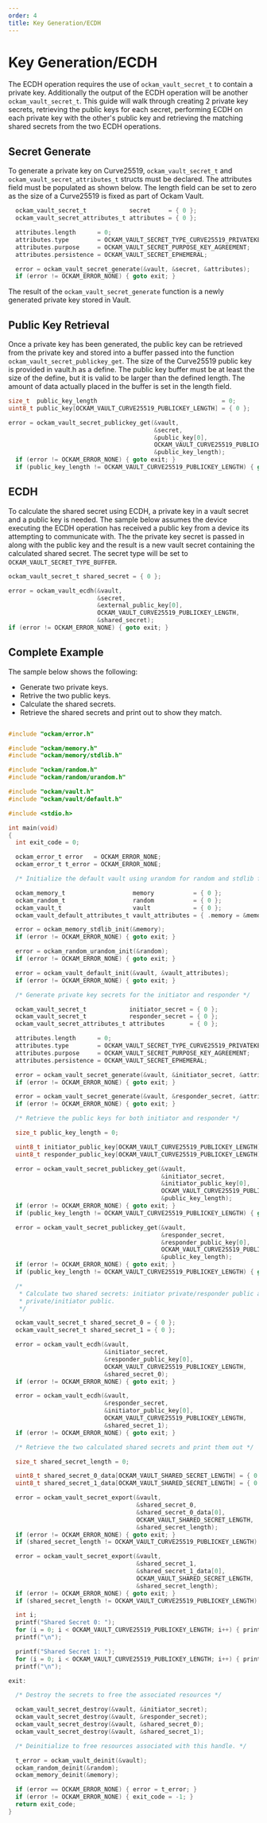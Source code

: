 ```yaml
---
order: 4
title: Key Generation/ECDH
---
```


# Key Generation/ECDH

The ECDH operation requires the use of `ockam_vault_secret_t` to contain a private key. Additionally the output
of the ECDH operation will be another `ockam_vault_secret_t`. This guide will walk through creating 2 private key
secrets, retrieving the public keys for each secret, performing ECDH on each private key with the other's public
key and retrieving the matching shared secrets from the two ECDH operations.

## Secret Generate

To generate a private key on Curve25519, `ockam_vault_secret_t` and `ockam_vault_secret_attributes_t` structs must be declared.
The attributes field must be populated as shown below. The length field can be set to zero as the size of a Curve25519 is fixed
as part of Ockam Vault.

```c
  ockam_vault_secret_t            secret     = { 0 };
  ockam_vault_secret_attributes_t attributes = { 0 };

  attributes.length      = 0;
  attributes.type        = OCKAM_VAULT_SECRET_TYPE_CURVE25519_PRIVATEKEY;
  attributes.purpose     = OCKAM_VAULT_SECRET_PURPOSE_KEY_AGREEMENT;
  attributes.persistence = OCKAM_VAULT_SECRET_EPHEMERAL;

  error = ockam_vault_secret_generate(&vault, &secret, &attributes);
  if (error != OCKAM_ERROR_NONE) { goto exit; }
```

The result of the `ockam_vault_secret_generate` function is a newly generated private key stored in Vault.

## Public Key Retrieval

Once a private key has been generated, the public key can be retrieved from the private key and stored into
a buffer passed into the function `ockam_vault_secret_publickey_get`. The size of the Curve25519 public key
is provided in vault.h as a define. The public key buffer must be at least the size of the define, but it is
valid to be larger than the defined length. The amount of data actually placed in the buffer is set in the length field.

```c
size_t  public_key_length                                   = 0;
uint8_t public_key[OCKAM_VAULT_CURVE25519_PUBLICKEY_LENGTH] = { 0 };

error = ockam_vault_secret_publickey_get(&vault,
                                         &secret,
                                         &public_key[0],
                                         OCKAM_VAULT_CURVE25519_PUBLICKEY_LENGTH,
                                         &public_key_length);
  if (error != OCKAM_ERROR_NONE) { goto exit; }
  if (public_key_length != OCKAM_VAULT_CURVE25519_PUBLICKEY_LENGTH) { goto exit; }
```

## ECDH

To calculate the shared secret using ECDH, a private key in a vault secret and a public key is needed. The
sample below assumes the device executing the ECDH operation has received a public key from a device its attempting
to communicate with. The the private key secret is passed in along with the public key and the result is a new
vault secret containing the calculated shared secret. The secret type will be set to `OCKAM_VAULT_SECRET_TYPE_BUFFER`.

```c
ockam_vault_secret_t shared_secret = { 0 };

error = ockam_vault_ecdh(&vault,
                         &secret,
                         &external_public_key[0],
                         OCKAM_VAULT_CURVE25519_PUBLICKEY_LENGTH,
                         &shared_secret);
if (error != OCKAM_ERROR_NONE) { goto exit; }
```

## Complete Example

The sample below shows the following:

- Generate two private keys.
- Retrive the two public keys.
- Calculate the shared secrets.
- Retrieve the shared secrets and print out to show they match.

```c

#include "ockam/error.h"

#include "ockam/memory.h"
#include "ockam/memory/stdlib.h"

#include "ockam/random.h"
#include "ockam/random/urandom.h"

#include "ockam/vault.h"
#include "ockam/vault/default.h"

#include <stdio.h>

int main(void)
{
  int exit_code = 0;

  ockam_error_t error   = OCKAM_ERROR_NONE;
  ockam_error_t t_error = OCKAM_ERROR_NONE;

  /* Initialize the default vault using urandom for random and stdlib for memory */

  ockam_memory_t                   memory           = { 0 };
  ockam_random_t                   random           = { 0 };
  ockam_vault_t                    vault            = { 0 };
  ockam_vault_default_attributes_t vault_attributes = { .memory = &memory, .random = &random };

  error = ockam_memory_stdlib_init(&memory);
  if (error != OCKAM_ERROR_NONE) { goto exit; }

  error = ockam_random_urandom_init(&random);
  if (error != OCKAM_ERROR_NONE) { goto exit; }

  error = ockam_vault_default_init(&vault, &vault_attributes);
  if (error != OCKAM_ERROR_NONE) { goto exit; }

  /* Generate private key secrets for the initiator and responder */

  ockam_vault_secret_t            initiator_secret = { 0 };
  ockam_vault_secret_t            responder_secret = { 0 };
  ockam_vault_secret_attributes_t attributes       = { 0 };

  attributes.length      = 0;
  attributes.type        = OCKAM_VAULT_SECRET_TYPE_CURVE25519_PRIVATEKEY;
  attributes.purpose     = OCKAM_VAULT_SECRET_PURPOSE_KEY_AGREEMENT;
  attributes.persistence = OCKAM_VAULT_SECRET_EPHEMERAL;

  error = ockam_vault_secret_generate(&vault, &initiator_secret, &attributes);
  if (error != OCKAM_ERROR_NONE) { goto exit; }

  error = ockam_vault_secret_generate(&vault, &responder_secret, &attributes);
  if (error != OCKAM_ERROR_NONE) { goto exit; }

  /* Retrieve the public keys for both initiator and responder */

  size_t public_key_length = 0;

  uint8_t initiator_public_key[OCKAM_VAULT_CURVE25519_PUBLICKEY_LENGTH] = { 0 };
  uint8_t responder_public_key[OCKAM_VAULT_CURVE25519_PUBLICKEY_LENGTH] = { 0 };

  error = ockam_vault_secret_publickey_get(&vault,
                                           &initiator_secret,
                                           &initiator_public_key[0],
                                           OCKAM_VAULT_CURVE25519_PUBLICKEY_LENGTH,
                                           &public_key_length);
  if (error != OCKAM_ERROR_NONE) { goto exit; }
  if (public_key_length != OCKAM_VAULT_CURVE25519_PUBLICKEY_LENGTH) { goto exit; }

  error = ockam_vault_secret_publickey_get(&vault,
                                           &responder_secret,
                                           &responder_public_key[0],
                                           OCKAM_VAULT_CURVE25519_PUBLICKEY_LENGTH,
                                           &public_key_length);
  if (error != OCKAM_ERROR_NONE) { goto exit; }
  if (public_key_length != OCKAM_VAULT_CURVE25519_PUBLICKEY_LENGTH) { goto exit; }

  /*
   * Calculate two shared secrets: initiator private/responder public and responder
   * private/initiator public.
   */

  ockam_vault_secret_t shared_secret_0 = { 0 };
  ockam_vault_secret_t shared_secret_1 = { 0 };

  error = ockam_vault_ecdh(&vault,
                           &initiator_secret,
                           &responder_public_key[0],
                           OCKAM_VAULT_CURVE25519_PUBLICKEY_LENGTH,
                           &shared_secret_0);
  if (error != OCKAM_ERROR_NONE) { goto exit; }

  error = ockam_vault_ecdh(&vault,
                           &responder_secret,
                           &initiator_public_key[0],
                           OCKAM_VAULT_CURVE25519_PUBLICKEY_LENGTH,
                           &shared_secret_1);
  if (error != OCKAM_ERROR_NONE) { goto exit; }

  /* Retrieve the two calculated shared secrets and print them out */

  size_t shared_secret_length = 0;

  uint8_t shared_secret_0_data[OCKAM_VAULT_SHARED_SECRET_LENGTH] = { 0 };
  uint8_t shared_secret_1_data[OCKAM_VAULT_SHARED_SECRET_LENGTH] = { 0 };

  error = ockam_vault_secret_export(&vault,
                                    &shared_secret_0,
                                    &shared_secret_0_data[0],
                                    OCKAM_VAULT_SHARED_SECRET_LENGTH,
                                    &shared_secret_length);
  if (error != OCKAM_ERROR_NONE) { goto exit; }
  if (shared_secret_length != OCKAM_VAULT_CURVE25519_PUBLICKEY_LENGTH) { goto exit; }

  error = ockam_vault_secret_export(&vault,
                                    &shared_secret_1,
                                    &shared_secret_1_data[0],
                                    OCKAM_VAULT_SHARED_SECRET_LENGTH,
                                    &shared_secret_length);
  if (error != OCKAM_ERROR_NONE) { goto exit; }
  if (shared_secret_length != OCKAM_VAULT_CURVE25519_PUBLICKEY_LENGTH) { goto exit; }

  int i;
  printf("Shared Secret 0: ");
  for (i = 0; i < OCKAM_VAULT_CURVE25519_PUBLICKEY_LENGTH; i++) { printf("%02x", shared_secret_0_data[i]); }
  printf("\n");

  printf("Shared Secret 1: ");
  for (i = 0; i < OCKAM_VAULT_CURVE25519_PUBLICKEY_LENGTH; i++) { printf("%02x", shared_secret_1_data[i]); }
  printf("\n");

exit:

  /* Destroy the secrets to free the associated resources */

  ockam_vault_secret_destroy(&vault, &initiator_secret);
  ockam_vault_secret_destroy(&vault, &responder_secret);
  ockam_vault_secret_destroy(&vault, &shared_secret_0);
  ockam_vault_secret_destroy(&vault, &shared_secret_1);

  /* Deinitialize to free resources associated with this handle. */

  t_error = ockam_vault_deinit(&vault);
  ockam_random_deinit(&random);
  ockam_memory_deinit(&memory);

  if (error == OCKAM_ERROR_NONE) { error = t_error; }
  if (error != OCKAM_ERROR_NONE) { exit_code = -1; }
  return exit_code;
}
```
